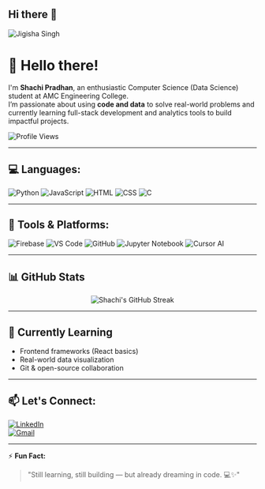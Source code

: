 ## Hi there 👋

![Jigisha Singh](https://github.com/ShachiPradhan)

# 👋 Hello there!

I'm **Shachi Pradhan**, an enthusiastic Computer Science (Data Science) student at AMC Engineering College.  
I’m passionate about using **code and data** to solve real-world problems and currently learning full-stack development and analytics tools to build impactful projects.

![Profile Views](https://komarev.com/ghpvc/?username=ShachiPradhan&color=blue)

---

## 💻 Languages:

![Python](https://img.shields.io/badge/Python-3776AB?style=for-the-badge&logo=python&logoColor=white)
![JavaScript](https://img.shields.io/badge/JavaScript-F7DF1E?style=for-the-badge&logo=javascript&logoColor=black)
![HTML](https://img.shields.io/badge/HTML5-E34F26?style=for-the-badge&logo=html5&logoColor=white)
![CSS](https://img.shields.io/badge/CSS3-1572B6?style=for-the-badge&logo=css3&logoColor=white)
![C](https://img.shields.io/badge/C-00599C?style=for-the-badge&logo=c&logoColor=white)

---

## 🧰 Tools & Platforms:

![Firebase](https://img.shields.io/badge/Firebase-ffca28?style=for-the-badge&logo=firebase&logoColor=black)
![VS Code](https://img.shields.io/badge/VS_Code-007ACC?style=for-the-badge&logo=visual%20studio%20code&logoColor=white)
![GitHub](https://img.shields.io/badge/GitHub-181717?style=for-the-badge&logo=github&logoColor=white)
![Jupyter Notebook](https://img.shields.io/badge/Jupyter-F37626?style=for-the-badge&logo=jupyter&logoColor=white)
![Cursor AI](https://img.shields.io/badge/Cursor_AI-5D5DFF?style=for-the-badge&logo=data&logoColor=white)

---

## 📊 GitHub Stats

<p align="center">
  <img src="https://github-readme-streak-stats.herokuapp.com/?user=ShachiPradhan&theme=black-ice&hide_border=true&stroke=0000&background=060A0CD0" alt="Shachi's GitHub Streak"/>
</p>

---

## 🌱 Currently Learning
- Frontend frameworks (React basics)
- Real-world data visualization
- Git & open-source collaboration

---

## 📫 Let's Connect:

[![LinkedIn](https://img.shields.io/badge/LinkedIn-0A66C2?style=for-the-badge&logo=linkedin&logoColor=white)](www.linkedin.com/in/shachi-pradhan-386955333)  
[![Gmail](https://img.shields.io/badge/Gmail-D14836?style=for-the-badge&logo=gmail&logoColor=white)](mailto:shachipradhan81@gmail.com)

---

⚡ **Fun Fact:**  
> "Still learning, still building — but already dreaming in code. 💻✨"
